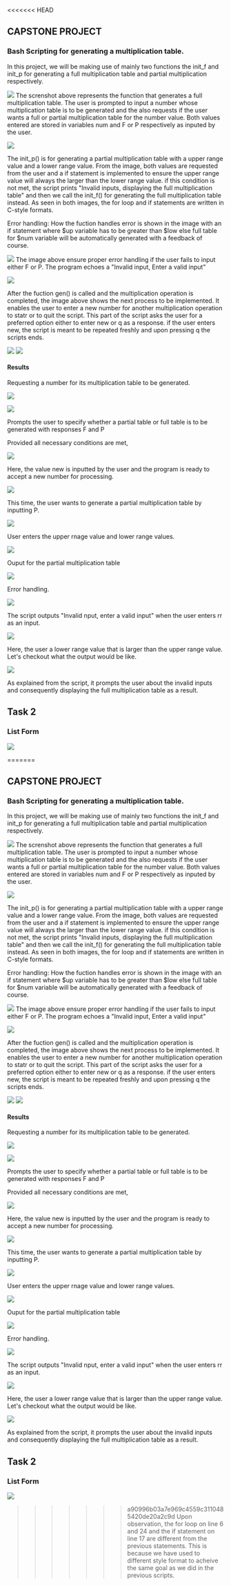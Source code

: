<<<<<<< HEAD
## CAPSTONE PROJECT
### Bash Scripting for generating a multiplication table. 
In this project, we will be making use of mainly two functions the init_f and init_p for generating a full multiplication table and partial multiplication respectively.


![](/Capstones/Img/A.png)
 The screnshot above represents the function that generates a full multiplication table. 
 The user is prompted to input a number whose multiplication table is to be generated and the also requests if the user wants a full or partial multiplication table for the number value. Both values entered are stored in variables num and F or P respectively as inputed by the user. 

![](/Capstones/Img/B.png)

The init_p() is for generating a partial multiplication table with a upper range value and a lower range value. From the image, both values are requested from the user and a if statement is implemented to ensure the upper range value will always the larger than the lower range value. if this condition is not met, the script prints "Invalid inputs, displaying the full multiplication table" and then we call the init_f() for generating the full multiplication table instead. As seen in both images, the for loop and if statements are written in C-style formats. 

Error handling: How the fuction handles error is shown in the image with an if statement where $up variable has to be greater than $low else full table for $num variable will be automatically generated with a feedback of course. 

![](/Capstones/Img/C.png)
The image above ensure proper error handling if the user fails to input either F or P.
The program echoes a "Invalid input, Enter a valid input"

![](/Capstones/Img/E.png)

After the fuction gen() is called and the multiplication operation is completed, the image above shows the next process to be implemented. It enables the user to enter a new number for another multiplication operation to statr or to quit the script. This part of the script asks the user for a preferred option either to enter new or q as a response. if the user enters new, the script is meant to be repeated freshly and upon pressing q the scripts ends. 

![](/Capstones/Img/F.png)
![](/Capstones/Img/G.png)

#### Results

Requesting a number for its multiplication table to be generated. 

![](/Capstones/Img/AA.png)

![](/Capstones/Img/BB.png)

Prompts the user to specify whether a partial table or full table is to be generated with responses F and P

Provided all necessary conditions are met, 

![](/Capstones/Img/CC.png)

Here, the value new is inputted by the user and the program is ready to accept a new number for processing.

 ![](/Capstones/Img/DD.png)

 This time, the user wants to generate a partial multiplication table by inputting P.

 ![](/Capstones/Img/EE.png)

 User enters the upper rnage value and lower range values. 

  ![](/Capstones/Img/FF.png)

  Ouput for the partial multiplication table 

   ![](/Capstones/Img/GG.png)

   Error handling. 

![](/Capstones/Img/HH.png)

 The script outputs "Invalid nput, enter a valid input" when the user enters rr as an input. 

 ![](/Capstones/Img/II.png)

 Here, the user a lower range value that is larger than the upper range value. 
 Let's checkout what the output would be like. 

 ![](/Capstones/Img/JJ.png) 

 As explained from the script, it prompts the user about the invalid inputs and consequently displaying the full multiplication table as a result.

 ## Task 2
### List Form
 ![](/Capstones/Img/Task2.png) 


=======
## CAPSTONE PROJECT
### Bash Scripting for generating a multiplication table. 
In this project, we will be making use of mainly two functions the init_f and init_p for generating a full multiplication table and partial multiplication respectively.


![](/Capstones/Img/A.png)
 The screnshot above represents the function that generates a full multiplication table. 
 The user is prompted to input a number whose multiplication table is to be generated and the also requests if the user wants a full or partial multiplication table for the number value. Both values entered are stored in variables num and F or P respectively as inputed by the user. 

![](/Capstones/Img/B.png)

The init_p() is for generating a partial multiplication table with a upper range value and a lower range value. From the image, both values are requested from the user and a if statement is implemented to ensure the upper range value will always the larger than the lower range value. if this condition is not met, the script prints "Invalid inputs, displaying the full multiplication table" and then we call the init_f() for generating the full multiplication table instead. As seen in both images, the for loop and if statements are written in C-style formats. 

Error handling: How the fuction handles error is shown in the image with an if statement where $up variable has to be greater than $low else full table for $num variable will be automatically generated with a feedback of course. 

![](/Capstones/Img/C.png)
The image above ensure proper error handling if the user fails to input either F or P.
The program echoes a "Invalid input, Enter a valid input"

![](/Capstones/Img/E.png)

After the fuction gen() is called and the multiplication operation is completed, the image above shows the next process to be implemented. It enables the user to enter a new number for another multiplication operation to statr or to quit the script. This part of the script asks the user for a preferred option either to enter new or q as a response. if the user enters new, the script is meant to be repeated freshly and upon pressing q the scripts ends. 

![](/Capstones/Img/F.png)
![](/Capstones/Img/G.png)

#### Results

Requesting a number for its multiplication table to be generated. 

![](/Capstones/Img/AA.png)

![](/Capstones/Img/BB.png)

Prompts the user to specify whether a partial table or full table is to be generated with responses F and P

Provided all necessary conditions are met, 

![](/Capstones/Img/CC.png)

Here, the value new is inputted by the user and the program is ready to accept a new number for processing.

 ![](/Capstones/Img/DD.png)

 This time, the user wants to generate a partial multiplication table by inputting P.

 ![](/Capstones/Img/EE.png)

 User enters the upper rnage value and lower range values. 

  ![](/Capstones/Img/FF.png)

  Ouput for the partial multiplication table 

   ![](/Capstones/Img/GG.png)

   Error handling. 

![](/Capstones/Img/HH.png)

 The script outputs "Invalid nput, enter a valid input" when the user enters rr as an input. 

 ![](/Capstones/Img/II.png)

 Here, the user a lower range value that is larger than the upper range value. 
 Let's checkout what the output would be like. 

 ![](/Capstones/Img/JJ.png) 

 As explained from the script, it prompts the user about the invalid inputs and consequently displaying the full multiplication table as a result.

 ## Task 2
### List Form
 ![](/Capstones/Img/Task2.png) 


>>>>>>> a90996b03a7e969c4559c3110485420de20a2c9d
 Upon observation, the for loop on line 6 and 24 and the if statement on line 17 are different from the previous statements. This is because we have used to different style format to acheive the same goal as we did in the previous scripts. 